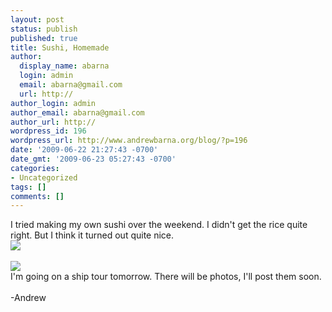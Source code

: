 ```yaml
---
layout: post
status: publish
published: true
title: Sushi, Homemade
author:
  display_name: abarna
  login: admin
  email: abarna@gmail.com
  url: http://
author_login: admin
author_email: abarna@gmail.com
author_url: http://
wordpress_id: 196
wordpress_url: http://www.andrewbarna.org/blog/?p=196
date: '2009-06-22 21:27:43 -0700'
date_gmt: '2009-06-23 05:27:43 -0700'
categories:
- Uncategorized
tags: []
comments: []
---
```

<p>I tried making my own sushi over the weekend. I didn't get the rice quite right. But I think it turned out quite nice. <br &#47;><img src="http:&#47;&#47;www.andrewbarna.org&#47;photos&#47;gallery&#47;main.php?g2_view=core.DownloadItem&g2_itemId=26635&g2_serialNumber=2"&#47;><br &#47;><br &#47;><img src="http:&#47;&#47;www.andrewbarna.org&#47;photos&#47;gallery&#47;main.php?g2_view=core.DownloadItem&g2_itemId=26629&g2_serialNumber=2"&#47;><br &#47;>I'm going on a ship tour tomorrow. There will be photos, I'll post them soon.<br &#47;><br &#47;>-Andrew</p>
